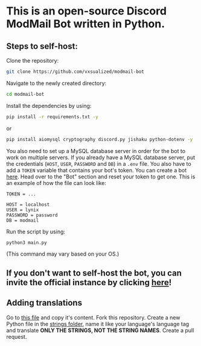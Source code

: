 # This is an open-source Discord ModMail Bot written in Python.

## Steps to self-host:
Clone the repository:
```bash
git clone https://github.com/vxsualized/modmail-bot
```
Navigate to the newly created directory:
```bash
cd modmail-bot
```
Install the dependencies by using:
```bash
pip install -r requirements.txt -y
```
or
```bash
pip install aiomysql cryptography discord.py jishaku python-dotenv -y
```

You also need to set up a MySQL database server in order for the bot to work on multiple servers. If you already have a MySQL database server, put the credentials (`HOST`, `USER`, `PASSWORD` and `DB`) in a `.env` file. You also have to add a `TOKEN` variable that contains your bot's token. You can create a bot [here](https://discord.com/developers/applications). Head over to the "Bot" section and reset your token to get one. This is an example of how the file can look like:
```
TOKEN = ...

HOST = localhost
USER = lynix
PASSWORD = password
DB = modmail
```

Run the script by using:
```bash
python3 main.py
```
(This command may vary based on your OS.)

## If you don't want to self-host the bot, you can invite the official instance by clicking [here](https://discord.com/api/oauth2/authorize?client_id=1139964189465653358&permissions=8&scope=bot)!

## Adding translations
Go to [this file](./strings/en.py) and copy it's content. Fork this repository. Create a new Python file in the [strings folder](./strings), name it like your language's language tag and translate **ONLY THE STRINGS, NOT THE STRING NAMES**. Create a pull request.
